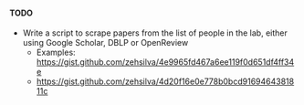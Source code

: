 #### TODO 
- Write a script to scrape papers from the list of people in the lab, either using Google Scholar, DBLP or OpenReview
  - Examples: https://gist.github.com/zehsilva/4e9965fd467a6ee119f0d651df4ff34e
  - https://gist.github.com/zehsilva/4d20f16e0e778b0bcd9169464381811c  
